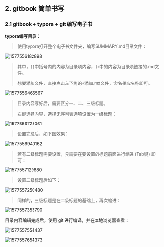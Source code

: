 ## 2. gitbook 简单书写

### 2.1 gitbook + typora + git 编写电子书

**typora编写目录：**

> 使用typora打开整个电子书文件夹，编写SUMMARY.md目录文件：

![1577556182898](SUMMARY.assets/1577556182898.png)

> 其中，`[]`中括号内的内容为目录项内容，`()`中的内容为目录项链接的.md文件。
>
> 想要添加文件，直接点击左下角的`+`添加.md文件，命名相应名称即可。

![1577556466567](SUMMARY.assets/1577556466567.png)

> 目录内容写好后，需要区分一、二、三级标题。
>
> 右键选择内容，选择无序列表选项设置为一级标题：

![1577556725061](SUMMARY.assets/1577556725061.png)

> 设置完成后，如下图效果：

![1577556940162](SUMMARY.assets/1577556940162.png)

> 若有二级标题需要设置，只需要在要设置的标题前面进行缩进 (Tab键) 即可：

![1577557129880](SUMMARY.assets/1577557129880.png)

> 设置二级标题后如下：

![1577557250480](SUMMARY.assets/1577557250480.png)

> 同样的，三级标题是在二级标题的基础上，再次缩进：

![1577557353790](SUMMARY.assets/1577557353790.png)

目录内容编辑完成后，使用 git 进行编译，并在本地浏览器查看：

![1577557554437](SUMMARY.assets/1577557554437.png)

![1577557654373](SUMMARY.assets/1577557654373.png)































